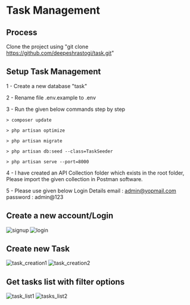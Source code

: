 # Task Management

## Process

Clone the project using "git clone https://github.com/deepeshrastogi/task.git"

## Setup Task Management

1 - Create a new database "task"

2 - Rename file .env.example to .env

3 - Run the given below commands step by step
    
    > composer update
    
    > php artisan optimize
    
    > php artisan migrate
    
    > php artisan db:seed --class=TaskSeeder
    
    > php artisan serve --port=8000

4 - I have created an API Collection folder which exists in the root folder, Please import the given collection in Postman software.

5 - Please use given below Login Details
    email : admin@yopmail.com
    password : admin@123


## Create a new account/Login
![signup](https://github.com/deepeshrastogi/task/assets/38438355/82184960-7f3b-48ad-9d27-a827a45dde1a)
![login](https://github.com/deepeshrastogi/task/assets/38438355/cadf704d-9ca9-419b-ad4b-6990857edb85)

## Create new Task
![task_creation1](https://github.com/deepeshrastogi/task/assets/38438355/0d878566-19d7-46ed-bb15-b0cc80f18d7b)
![task_creation2](https://github.com/deepeshrastogi/task/assets/38438355/42abfb8a-b3f6-4e39-8316-1637475c7a6c)

## Get tasks list with filter options
![task_list1](https://github.com/deepeshrastogi/task/assets/38438355/9877014f-812e-4814-8746-376fb09463f9)
![tasks_list2](https://github.com/deepeshrastogi/task/assets/38438355/3f9c1c67-07db-4700-93d9-4e0479d4a590)